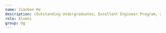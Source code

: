 ```yaml
---
name: Jianben He 
description: (Outstanding Undergraduates; Excellent Engineer Program, 2015; now PhD in CS Department, Hong Kong University of Science and Technology under my recommendation)
role: Alumni
group: Ug
---
```

